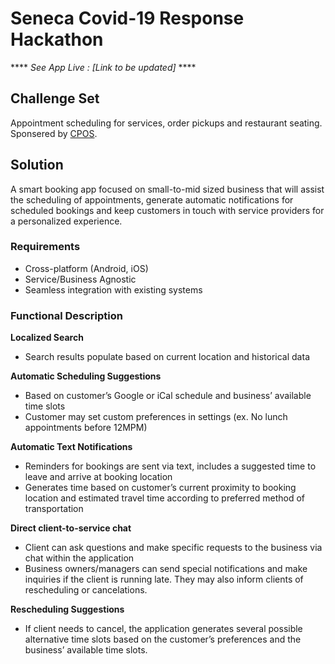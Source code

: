 # Seneca Covid-19 Response Hackathon

**** _See App Live : [Link to be updated]_ ****

## Challenge Set

Appointment scheduling for services, order pickups and restaurant seating. Sponsered by [CPOS](https://cpos.com/).

## Solution

A smart booking app focused on small-to-mid sized business that will assist the scheduling of appointments, generate automatic notifications for scheduled bookings and keep customers in touch with service providers for a personalized experience.

### Requirements
-	Cross-platform (Android, iOS)
-	Service/Business Agnostic
-	Seamless integration with existing systems

### Functional Description

**Localized Search**
- Search results populate based on current location and historical data

**Automatic Scheduling Suggestions**
- Based on customer’s Google or iCal schedule and business’ available time slots
- Customer may set custom preferences in settings (ex. No lunch appointments before 12MPM)

**Automatic Text Notifications**
- Reminders for bookings are sent via text, includes a suggested time to leave and arrive at booking location
- Generates time based on customer’s current proximity to booking location and estimated travel time according to preferred method of transportation

**Direct client-to-service chat**
- Client can ask questions and make specific requests to the business via chat within the application
- Business owners/managers can send special notifications and make inquiries if the client is running late. They may also inform clients of rescheduling or cancelations.

**Rescheduling Suggestions**
- If client needs to cancel, the application generates several possible alternative time slots based on the customer’s preferences and the business’ available time slots.
